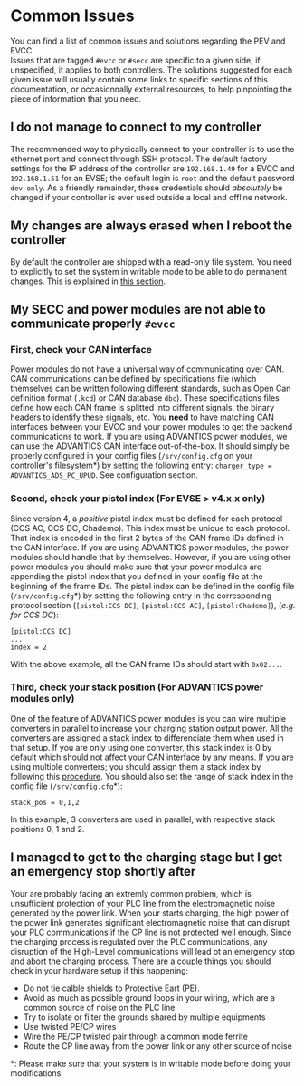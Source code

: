# Common Issues
You can find a list of common issues and solutions regarding the PEV and EVCC.<br>
Issues that are tagged `#evcc` or `#secc` are specific to a given side; if unspecified, it applies to both controllers.
The solutions suggested for each given issue will usually contain some links to specific sections of this documentation, or occasionnally external resources, to help pinpointing the piece of information that you need.

## I do not manage to connect to my controller
The recommended way to physically connect to your controller is to use the ethernet port and connect through SSH protocol.
The default factory settings for the IP address of the controller are `192.168.1.49` for a EVCC and `192.168.1.51` for an EVSE; the default login is `root` and the default password `dev-only`. As a friendly remainder, these credentials should *absolutely* be changed if your controller is ever used outside a local and offline network.<br>

## My changes are always erased when I reboot the controller
By default the controller are shipped with a read-only file system. You need to explicitly to set the system in writable mode to be able to do permanent changes. This is explained in [this section](.).


## My SECC and power modules are not able to communicate properly `#evcc`
### First, check your CAN interface
Power modules do not have a universal way of communicating over CAN. CAN communications can be defined by specifications file (which themselves can be written following different standards, such as Open Can definition format (`.kcd`) or CAN database `dbc`). These specifications files define how each CAN frame is splitted into different signals, the binary headers to identify these signals, etc. You **need** to have matching CAN interfaces between your EVCC and your power modules to get the backend communications to work.
If you are using ADVANTICS power modules, we can use the ADVANTICS CAN interface out-of-the-box. It should simply be properly configured in your config files (`/srv/config.cfg` on your controller's filesystem*) by setting the following entry:
`charger_type = ADVANTICS_ADS_PC_UPUD`.
See configuration section.
### Second, check your pistol index (For EVSE > v4.x.x only)
Since version 4, a *positive* pistol index must be defined for each protocol (CCS AC, CCS DC, Chademo). This index must be unique to each protocol. That index is encoded in the first 2 bytes of the CAN frame IDs defined in the CAN interface. If you are using ADVANTICS power modules, the power modules should handle that by themselves. However, if you are using other power modules you should make sure that your power modules are appending the pistol index that you defined in your config file at the beginning of the frame IDs.
The pistol index can be defined in the config file (`/srv/config.cfg`*) by setting the following entry in the corresponding protocol section (`[pistol:CCS DC]`, `[pistol:CCS AC]`, `[pistol:Chademo]`), (*e.g. for CCS DC*):
```
[pistol:CCS DC]
...
index = 2
```
With the above example, all the CAN frame IDs should start with `0x02...`.

### Third, check your stack position (For ADVANTICS power modules only)
One of the feature of ADVANTICS power modules is you can wire multiple converters in parallel to increase your charging station output power. All the converters are assigned a stack index to differenciate them when used in that setup. If you are only using one converter, this stack index is 0 by default which should not affect your CAN interface by any means. If you are using multiple converters; you should assign them a stack index by following this [procedure](.). You should also set the range of stack index in the config file (`/srv/config.cfg`*):
```
stack_pos = 0,1,2
```
In this example, 3 converters are used in parallel, with respective stack positions 0, 1 and 2.

## I managed to get to the charging stage but I get an emergency stop shortly after
Your are probably facing an extremly common problem, which is unsufficient protection of your PLC line from the electromagnetic noise generated by the power link.
When your starts charging, the high power of the power link generates significant electromagnetic noise that can disrupt your PLC communications if the CP line is not protected well enough. Since the charging process is regulated over the PLC communications, any disruption of the High-Level communications will lead ot an emergency stop and abort the charging process.
There are a couple things you should check in your hardware setup if this happening:
* Do not tie calble shields to Protective Eart (PE).
* Avoid as much as possible ground loops in your wiring, which are a common source of noise on the PLC line
* Try to isolate or filter the grounds shared by multiple equipments
* Use twisted PE/CP wires
* Wire the PE/CP twisted pair through a common mode ferrite
* Route the CP line away from the power link or any other source of noise

\*: Please make sure that your system is in writable mode before doing your modifications